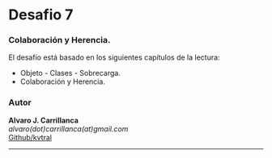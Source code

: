 # Desafio 7 
### Colaboración y Herencia.

El desafío está basado en los siguientes capítulos de la lectura:
- Objeto - Clases - Sobrecarga.
- Colaboración y Herencia.

### Autor
**Alvaro J. Carrillanca**   
*alvaro(dot)carrillanca(at)gmail.com*  
[Github/kvtral](https://github.com/kvtral/)

---
